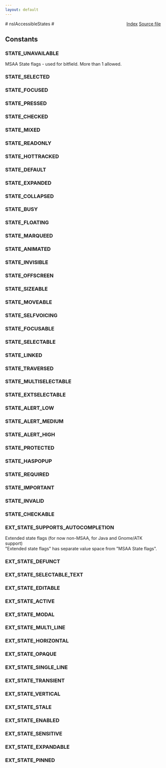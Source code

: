 ```yaml
---
layout: default
---
```

<div class='links' style='float:right'><a href="../index.html">Index</a>
<a href="http://dxr.mozilla.org/mozilla-central/source/accessible/interfaces/nsIAccessibleStates.idl">Source file</a>
</div>
# nsIAccessibleStates #

## Constants ##

### STATE_UNAVAILABLE ###
  
MSAA State flags - used for bitfield. More than 1 allowed.  
  

### STATE_SELECTED ###

### STATE_FOCUSED ###

### STATE_PRESSED ###

### STATE_CHECKED ###

### STATE_MIXED ###

### STATE_READONLY ###

### STATE_HOTTRACKED ###

### STATE_DEFAULT ###

### STATE_EXPANDED ###

### STATE_COLLAPSED ###

### STATE_BUSY ###

### STATE_FLOATING ###

### STATE_MARQUEED ###

### STATE_ANIMATED ###

### STATE_INVISIBLE ###

### STATE_OFFSCREEN ###

### STATE_SIZEABLE ###

### STATE_MOVEABLE ###

### STATE_SELFVOICING ###

### STATE_FOCUSABLE ###

### STATE_SELECTABLE ###

### STATE_LINKED ###

### STATE_TRAVERSED ###

### STATE_MULTISELECTABLE ###

### STATE_EXTSELECTABLE ###

### STATE_ALERT_LOW ###

### STATE_ALERT_MEDIUM ###

### STATE_ALERT_HIGH ###

### STATE_PROTECTED ###

### STATE_HASPOPUP ###

### STATE_REQUIRED ###

### STATE_IMPORTANT ###

### STATE_INVALID ###

### STATE_CHECKABLE ###

### EXT_STATE_SUPPORTS_AUTOCOMPLETION ###
  
Extended state flags (for now non-MSAA, for Java and Gnome/ATK support)  
"Extended state flags" has separate value space from "MSAA State flags".  
  

### EXT_STATE_DEFUNCT ###

### EXT_STATE_SELECTABLE_TEXT ###

### EXT_STATE_EDITABLE ###

### EXT_STATE_ACTIVE ###

### EXT_STATE_MODAL ###

### EXT_STATE_MULTI_LINE ###

### EXT_STATE_HORIZONTAL ###

### EXT_STATE_OPAQUE ###

### EXT_STATE_SINGLE_LINE ###

### EXT_STATE_TRANSIENT ###

### EXT_STATE_VERTICAL ###

### EXT_STATE_STALE ###

### EXT_STATE_ENABLED ###

### EXT_STATE_SENSITIVE ###

### EXT_STATE_EXPANDABLE ###

### EXT_STATE_PINNED ###
